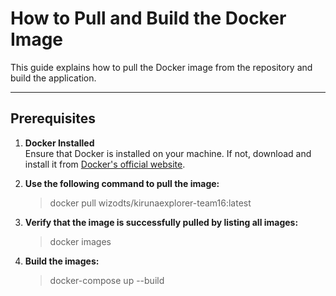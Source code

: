 # How to Pull and Build the Docker Image

This guide explains how to pull the Docker image from the repository and build the application.

---

## Prerequisites

1. **Docker Installed**  
   Ensure that Docker is installed on your machine. If not, download and install it from [Docker's official website](https://www.docker.com/).

2. **Use the following command to pull the image:**  
   >docker pull wizodts/kirunaexplorer-team16:latest
3. **Verify that the image is successfully pulled by listing all images:**  
   >docker images
3. **Build the images:**  
   >docker-compose up --build 




